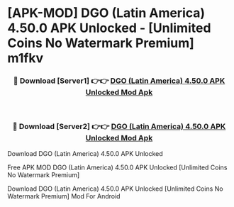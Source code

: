 # [APK-MOD] DGO (Latin America) 4.50.0 APK Unlocked - [Unlimited Coins No Watermark Premium] m1fkv



<div align="center">
<h3>🔴 Download [Server1] 👉👉 <a href="https://momento.my/?title=DGO_(Latin_America)_4.50.0_APK_Unlocked">DGO (Latin America) 4.50.0 APK Unlocked Mod Apk</a></h3><br>

<h3>🔴 Download [Server2] 👉👉 <a href="https://momento.my/?title=DGO_(Latin_America)_4.50.0_APK_Unlocked">DGO (Latin America) 4.50.0 APK Unlocked Mod Apk</a></h3>
</div>



Download DGO (Latin America) 4.50.0 APK Unlocked 

Free APK MOD DGO (Latin America) 4.50.0 APK Unlocked [Unlimited Coins No Watermark Premium]

Download DGO (Latin America) 4.50.0 APK Unlocked [Unlimited Coins No Watermark Premium] Mod For Android
